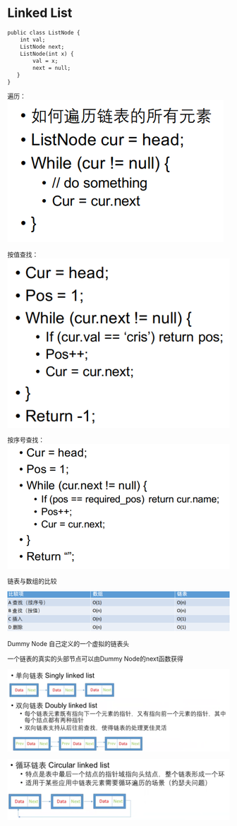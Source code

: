 # Linked List

```
public class ListNode {
    int val;
    ListNode next;
    ListNode(int x) {
        val = x;
        next = null;
   }
}
```

遍历：![](<../.gitbook/assets/image (6) (1).png>)

按值查找： ![](<../.gitbook/assets/image (5) (1).png>)

按序号查找：![](<../.gitbook/assets/image (7) (1) (1).png>)



链表与数组的比较

![](<../.gitbook/assets/image (1) (1).png>)

Dummy Node 自己定义的一个虚拟的链表头

一个链表的真实的头部节点可以由Dummy Node的next函数获得

![](<../.gitbook/assets/image (3) (1).png>)

![](<../.gitbook/assets/image (4) (1).png>)
